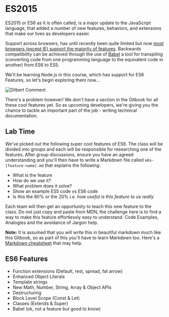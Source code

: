 # ES2015

ES2015 or ES6 as it is often called, is a major update to the JavaScript language, that added a number of new features, behaviors, and extensions that make our lives as developers easier.

Support across browsers, has until recently been quite limited but now [most browsers (except IE) support the majority of features](http://caniuse.com/#search=es6). Backwards compatibility can be achieved through the use of [Babel](https://babeljs.io) a tool for transpiling (converting code from one programming language to the equivalent code in another) from ES6 to ES5.

We'll be learning Node.js in this course, which has support for ES6 Features, so let's begin exploring them now...


![Dilbert Comment](http://assets.amuniversal.com/e9a8f5506cc101301d46001dd8b71c47)

There's a problem however! We don't have a section in the Gitbook for all these cool features yet. So as upcoming developers, we're giving you the chance to tackle an important part of the job - writing technical documentation.

## Lab Time
We've picked out the following super cool features of ES6. The class will be divided into groups and each will be responsible for researching one of the features. After group discussions, ensure you have an agreed understanding and you'll then have to write a Markdown file called `e6s-[feature-name].md` that explains the following:
* What is the feature
* How do we use it?
* What problem does it solve?
* Show an example ES5 code vs ES6  code
* Is this the 80% or the 20% _i.e. how useful is this feature to us really_

Each team will then get an opportunity to teach this new feature to the class. Do not just copy and paste from MDN, the challenge here is to find a way to make this feature effortlessly easy to understand. Code Examples, Analogies and the avoidance of Jargon help.

__Note:__ It is assumed that you will write this in beautiful markdown much like this Gitbook, so as part of this you'll have to learn Markdown too. Here's a [Markdown cheatsheet](https://github.com/adam-p/markdown-here/wiki/Markdown-Cheatsheet) that may help.

## ES6 Features
* Function extensions (Default, rest, spread, fat arrow)
* Enhanced Object Literals
* Template strings
* New Math, Number, String, Array & Object APIs
* Destructuring
* Block Level Scope (Const & Let)
* Classes (Extends & Super)
* Babel (ok, not a feature but good to know)
